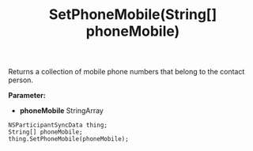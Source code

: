 ﻿---
uid: crmscript_ref_NSParticipantSyncData_SetPhoneMobile
title: SetPhoneMobile(String[] phoneMobile)
intellisense: NSParticipantSyncData.SetPhoneMobile
keywords: NSParticipantSyncData, GetPhoneMobile
so.topic: reference
---

Returns a collection of mobile phone numbers that belong to the contact person.

**Parameter:** 
 - **phoneMobile** StringArray

```crmscript
NSParticipantSyncData thing;
String[] phoneMobile;
thing.SetPhoneMobile(phoneMobile);
```

